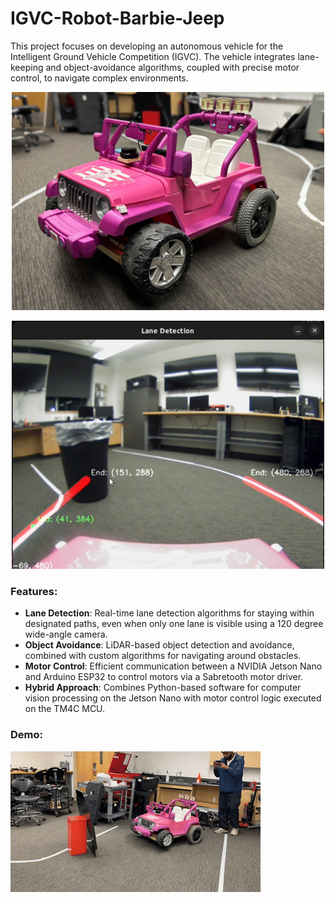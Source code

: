 # IGVC-Robot-Barbie-Jeep
This project focuses on developing an autonomous vehicle for the Intelligent Ground Vehicle Competition (IGVC). The vehicle integrates lane-keeping and object-avoidance algorithms, coupled with precise motor control, to navigate complex environments.

<p align="center">
<img src="Documentation/Barbie_Jeep.jpg" width="500">
</p>

<p align="center">
<img src="Documentation/LaneDetected.jpg" width="500">
</p>

### Features:
- **Lane Detection**: Real-time lane detection algorithms for staying within designated paths, even when only one lane is visible using a 120 degree wide-angle camera.
- **Object Avoidance**: LiDAR-based object detection and avoidance, combined with custom algorithms for navigating around obstacles.
- **Motor Control**: Efficient communication between a NVIDIA Jetson Nano and Arduino ESP32 to control motors via a Sabretooth motor driver.
- **Hybrid Approach**: Combines Python-based software for computer vision processing on the Jetson Nano with motor control logic executed on the TM4C MCU.

### Demo:
![alt-text](Documentation/WorkingRobot.gif)


